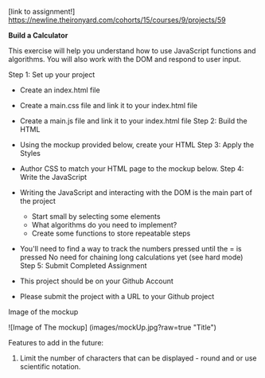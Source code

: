 [link to assignment!] https://newline.theironyard.com/cohorts/15/courses/9/projects/59

**Build a Calculator**  

This exercise will help you understand how to use JavaScript functions and algorithms. You will also work with the DOM and respond to user input.

Step 1: Set up your project

* Create an index.html file
* Create a main.css file and link it to your index.html file
* Create a main.js file and link it to your index.html file
Step 2: Build the HTML

* Using the mockup provided below, create your HTML
Step 3: Apply the Styles

* Author CSS to match your HTML page to the mockup below.
Step 4: Write the JavaScript

* Writing the JavaScript and interacting with the DOM is the main part of the project
  * Start small by selecting some elements
  * What algorithms do you need to implement?
  * Create some functions to store repeatable steps
* You'll need to find a way to track the numbers pressed until the = is pressed
No need for chaining long calculations yet (see hard mode)
Step 5: Submit Completed Assignment

* This project should be on your Github Account
* Please submit the project with a URL to your Github project

Image of the mockup
<!-- ![Image of The mockup] images/mockUp.jpg -->

<!-- NOTE: if the above does not work try -->
![Image of The mockup] (images/mockUp.jpg?raw=true "Title")

Features to add in the future:
1. Limit the number of characters that can be displayed - round and or use scientific notation.
